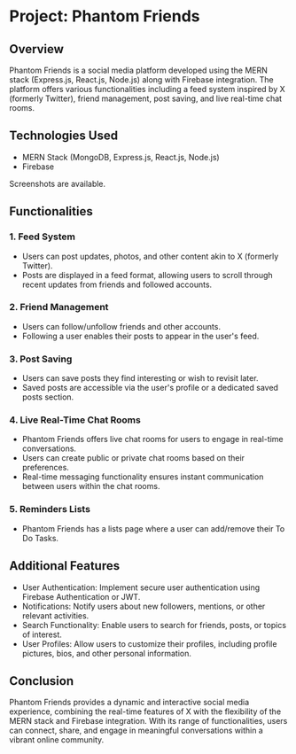 # Project: Phantom Friends

## Overview
Phantom Friends is a social media platform developed using the MERN stack (Express.js, React.js, Node.js) along with Firebase integration. The platform offers various functionalities including a feed system inspired by X (formerly Twitter), friend management, post saving, and live real-time chat rooms.

## Technologies Used
- MERN Stack (MongoDB, Express.js, React.js, Node.js)
- Firebase

Screenshots are available.

## Functionalities

### 1. Feed System
- Users can post updates, photos, and other content akin to X (formerly Twitter).
- Posts are displayed in a feed format, allowing users to scroll through recent updates from friends and followed accounts.

### 2. Friend Management
- Users can follow/unfollow friends and other accounts.
- Following a user enables their posts to appear in the user's feed.

### 3. Post Saving
- Users can save posts they find interesting or wish to revisit later.
- Saved posts are accessible via the user's profile or a dedicated saved posts section.

### 4. Live Real-Time Chat Rooms
- Phantom Friends offers live chat rooms for users to engage in real-time conversations.
- Users can create public or private chat rooms based on their preferences.
- Real-time messaging functionality ensures instant communication between users within the chat rooms.

### 5. Reminders Lists
- Phantom Friends has a lists page where a user can add/remove their To Do Tasks.

## Additional Features 
- User Authentication: Implement secure user authentication using Firebase Authentication or JWT.
- Notifications: Notify users about new followers, mentions, or other relevant activities.
- Search Functionality: Enable users to search for friends, posts, or topics of interest. 
- User Profiles: Allow users to customize their profiles, including profile pictures, bios, and other personal information.

## Conclusion
Phantom Friends provides a dynamic and interactive social media experience, combining the real-time features of X with the flexibility of the MERN stack and Firebase integration. With its range of functionalities, users can connect, share, and engage in meaningful conversations within a vibrant online community.
